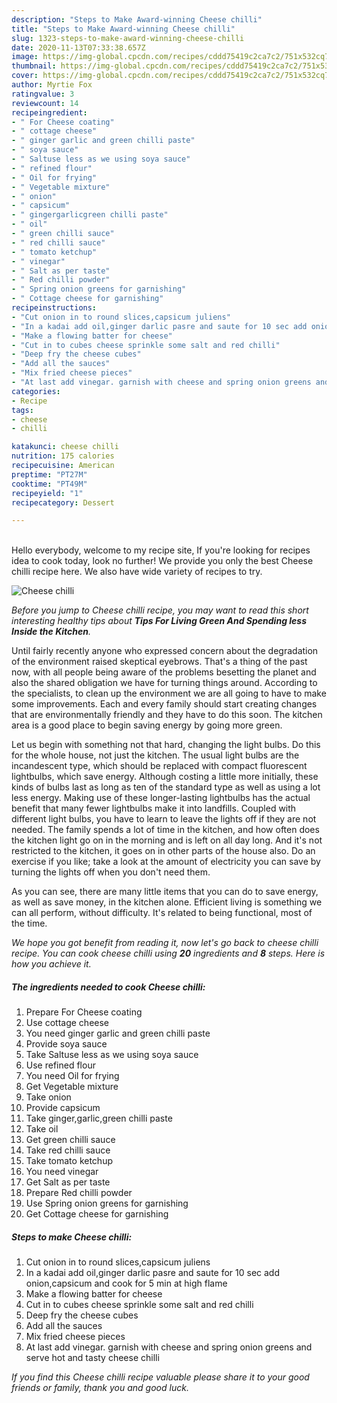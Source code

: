 ```yaml
---
description: "Steps to Make Award-winning Cheese chilli"
title: "Steps to Make Award-winning Cheese chilli"
slug: 1323-steps-to-make-award-winning-cheese-chilli
date: 2020-11-13T07:33:38.657Z
image: https://img-global.cpcdn.com/recipes/cddd75419c2ca7c2/751x532cq70/cheese-chilli-recipe-main-photo.jpg
thumbnail: https://img-global.cpcdn.com/recipes/cddd75419c2ca7c2/751x532cq70/cheese-chilli-recipe-main-photo.jpg
cover: https://img-global.cpcdn.com/recipes/cddd75419c2ca7c2/751x532cq70/cheese-chilli-recipe-main-photo.jpg
author: Myrtie Fox
ratingvalue: 3
reviewcount: 14
recipeingredient:
- " For Cheese coating"
- " cottage cheese"
- " ginger garlic and green chilli paste"
- " soya sauce"
- " Saltuse less as we using soya sauce"
- " refined flour"
- " Oil for frying"
- " Vegetable mixture"
- " onion"
- " capsicum"
- " gingergarlicgreen chilli paste"
- " oil"
- " green chilli sauce"
- " red chilli sauce"
- " tomato ketchup"
- " vinegar"
- " Salt as per taste"
- " Red chilli powder"
- " Spring onion greens for garnishing"
- " Cottage cheese for garnishing"
recipeinstructions:
- "Cut onion in to round slices,capsicum juliens"
- "In a kadai add oil,ginger darlic pasre and saute for 10 sec add onion,capsicum and cook for 5 min at high flame"
- "Make a flowing batter for cheese"
- "Cut in to cubes cheese sprinkle some salt and red chilli"
- "Deep fry the cheese cubes"
- "Add all the sauces"
- "Mix fried cheese pieces"
- "At last add vinegar. garnish with cheese and spring onion greens and serve hot and tasty cheese chilli"
categories:
- Recipe
tags:
- cheese
- chilli

katakunci: cheese chilli 
nutrition: 175 calories
recipecuisine: American
preptime: "PT27M"
cooktime: "PT49M"
recipeyield: "1"
recipecategory: Dessert

---
```

<br>
Hello everybody, welcome to my recipe site, If you're looking for recipes idea to cook today, look no further! We provide you only the best Cheese chilli recipe here. We also have wide variety of recipes to try.
<br>


![Cheese chilli](https://img-global.cpcdn.com/recipes/cddd75419c2ca7c2/751x532cq70/cheese-chilli-recipe-main-photo.jpg)

<i>Before you jump to Cheese chilli recipe, you may want to read this short interesting healthy tips about 
<strong>Tips For Living Green And Spending less Inside the Kitchen</strong>.</i>
</br>

Until fairly recently anyone who expressed concern about the degradation of the environment raised skeptical eyebrows. That's a thing of the past now, with all people being aware of the problems besetting the planet and also the shared obligation we have for turning things around. According to the specialists, to clean up the environment we are all going to have to make some improvements. Each and every family should start creating changes that are environmentally friendly and they have to do this soon. The kitchen area is a good place to begin saving energy by going more green.

Let us begin with something not that hard, changing the light bulbs. Do this for the whole house, not just the kitchen. The usual light bulbs are the incandescent type, which should be replaced with compact fluorescent lightbulbs, which save energy. Although costing a little more initially, these kinds of bulbs last as long as ten of the standard type as well as using a lot less energy. Making use of these longer-lasting lightbulbs has the actual benefit that many fewer lightbulbs make it into landfills. Coupled with different light bulbs, you have to learn to leave the lights off if they are not needed. The family spends a lot of time in the kitchen, and how often does the kitchen light go on in the morning and is left on all day long. And it's not restricted to the kitchen, it goes on in other parts of the house also. Do an exercise if you like; take a look at the amount of electricity you can save by turning the lights off when you don't need them.

As you can see, there are many little items that you can do to save energy, as well as save money, in the kitchen alone. Efficient living is something we can all perform, without difficulty. It's related to being functional, most of the time.


<i>We hope you got benefit from reading it, now let's go back to cheese chilli recipe. You can cook cheese chilli using <strong>20</strong> ingredients and <strong>8</strong> steps. Here is how you achieve it.
</i>

##### The ingredients needed to cook Cheese chilli:

1. Prepare  For Cheese coating
1. Use  cottage cheese
1. You need  ginger garlic and green chilli paste
1. Provide  soya sauce
1. Take  Saltuse less as we using soya sauce
1. Use  refined flour
1. You need  Oil for frying
1. Get  Vegetable mixture
1. Take  onion
1. Provide  capsicum
1. Take  ginger,garlic,green chilli paste
1. Take  oil
1. Get  green chilli sauce
1. Take  red chilli sauce
1. Take  tomato ketchup
1. You need  vinegar
1. Get  Salt as per taste
1. Prepare  Red chilli powder
1. Use  Spring onion greens for garnishing
1. Get  Cottage cheese for garnishing


##### Steps to make Cheese chilli:

1. Cut onion in to round slices,capsicum juliens
1. In a kadai add oil,ginger darlic pasre and saute for 10 sec add onion,capsicum and cook for 5 min at high flame
1. Make a flowing batter for cheese
1. Cut in to cubes cheese sprinkle some salt and red chilli
1. Deep fry the cheese cubes
1. Add all the sauces
1. Mix fried cheese pieces
1. At last add vinegar. garnish with cheese and spring onion greens and serve hot and tasty cheese chilli


<i>If you find this Cheese chilli recipe valuable please share it to your good friends or family, thank you and good luck.</i>
